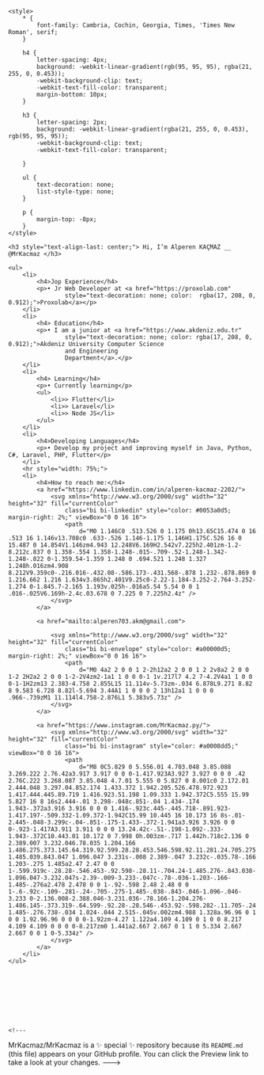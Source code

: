     <style>
        * {
            font-family: Cambria, Cochin, Georgia, Times, 'Times New Roman', serif;
        }

        h4 {
            letter-spacing: 4px;
            background: -webkit-linear-gradient(rgb(95, 95, 95), rgba(21, 255, 0, 0.453));
            -webkit-background-clip: text;
            -webkit-text-fill-color: transparent;
            margin-bottom: 10px;
        }

        h3 {
            letter-spacing: 2px;
            background: -webkit-linear-gradient(rgba(21, 255, 0, 0.453), rgb(95, 95, 95));
            -webkit-background-clip: text;
            -webkit-text-fill-color: transparent;

        }

        ul {
            text-decoration: none;
            list-style-type: none;
        }

        p {
            margin-top: -8px;
        }
    </style>

    <h3 style="text-align-last: center;"> Hi, I’m Alperen KAÇMAZ __ @MrKacmaz </h3>

    <ul>
        <li>
            <h4>Jop Experience</h4>
            <p>• Jr Web Developer at <a href="https://proxolab.com"
                    style="text-decoration: none; color:  rgba(17, 208, 0, 0.912);">Proxolab</a></p>
        </li>
        <li>
            <h4> Education</h4>
            <p>• I am a junior at <a href="https://www.akdeniz.edu.tr"
                    style="text-decoration: none; color: rgba(17, 208, 0, 0.912);">Akdeniz University Computer Science
                    and Engineering
                    Department</a>.</p>
        </li>
        <li>
            <h4> Learning</h4>
            <p>• Currently learning</p>
            <ul>
                <li>> Flutter</li>
                <li>> Laravel</li>
                <li>> Node JS</li>
            </ul>
        </li>
        <li>
            <h4>Developing Languages</h4>
            <p>• Develop my project and improving myself in Java, Python, C#, Laravel, PHP, Flutter</p>
        </li>
        <hr style="width: 75%;">
        <li>
            <h4>How to reach me:</h4>
            <a href="https://www.linkedin.com/in/alperen-kacmaz-2202/">
                <svg xmlns="http://www.w3.org/2000/svg" width="32" height="32" fill="currentColor"
                    class="bi bi-linkedin" style="color: #0053a0d5; margin-right: 2%;" viewBox="0 0 16 16">
                    <path
                        d="M0 1.146C0 .513.526 0 1.175 0h13.65C15.474 0 16 .513 16 1.146v13.708c0 .633-.526 1.146-1.175 1.146H1.175C.526 16 0 15.487 0 14.854V1.146zm4.943 12.248V6.169H2.542v7.225h2.401zm-1.2-8.212c.837 0 1.358-.554 1.358-1.248-.015-.709-.52-1.248-1.342-1.248-.822 0-1.359.54-1.359 1.248 0 .694.521 1.248 1.327 1.248h.016zm4.908 8.212V9.359c0-.216.016-.432.08-.586.173-.431.568-.878 1.232-.878.869 0 1.216.662 1.216 1.634v3.865h2.401V9.25c0-2.22-1.184-3.252-2.764-3.252-1.274 0-1.845.7-2.165 1.193v.025h-.016a5.54 5.54 0 0 1 .016-.025V6.169h-2.4c.03.678 0 7.225 0 7.225h2.4z" />
                </svg>
            </a>

            <a href="mailto:alperen703.akm@gmail.com">

                <svg xmlns="http://www.w3.org/2000/svg" width="32" height="32" fill="currentColor"
                    class="bi bi-envelope" style="color: #a00000d5; margin-right: 2%;" viewBox="0 0 16 16">
                    <path
                        d="M0 4a2 2 0 0 1 2-2h12a2 2 0 0 1 2 2v8a2 2 0 0 1-2 2H2a2 2 0 0 1-2-2V4zm2-1a1 1 0 0 0-1 1v.217l7 4.2 7-4.2V4a1 1 0 0 0-1-1H2zm13 2.383-4.758 2.855L15 11.114v-5.73zm-.034 6.878L9.271 8.82 8 9.583 6.728 8.82l-5.694 3.44A1 1 0 0 0 2 13h12a1 1 0 0 0 .966-.739zM1 11.114l4.758-2.876L1 5.383v5.73z" />
                </svg>
            </a>

            <a href="https://www.instagram.com/MrKacmaz.py/">
                <svg xmlns="http://www.w3.org/2000/svg" width="32" height="32" fill="currentColor"
                    class="bi bi-instagram" style="color: #a0008dd5;" viewBox="0 0 16 16">
                    <path
                        d="M8 0C5.829 0 5.556.01 4.703.048 3.85.088 3.269.222 2.76.42a3.917 3.917 0 0 0-1.417.923A3.927 3.927 0 0 0 .42 2.76C.222 3.268.087 3.85.048 4.7.01 5.555 0 5.827 0 8.001c0 2.172.01 2.444.048 3.297.04.852.174 1.433.372 1.942.205.526.478.972.923 1.417.444.445.89.719 1.416.923.51.198 1.09.333 1.942.372C5.555 15.99 5.827 16 8 16s2.444-.01 3.298-.048c.851-.04 1.434-.174 1.943-.372a3.916 3.916 0 0 0 1.416-.923c.445-.445.718-.891.923-1.417.197-.509.332-1.09.372-1.942C15.99 10.445 16 10.173 16 8s-.01-2.445-.048-3.299c-.04-.851-.175-1.433-.372-1.941a3.926 3.926 0 0 0-.923-1.417A3.911 3.911 0 0 0 13.24.42c-.51-.198-1.092-.333-1.943-.372C10.443.01 10.172 0 7.998 0h.003zm-.717 1.442h.718c2.136 0 2.389.007 3.232.046.78.035 1.204.166 1.486.275.373.145.64.319.92.599.28.28.453.546.598.92.11.281.24.705.275 1.485.039.843.047 1.096.047 3.231s-.008 2.389-.047 3.232c-.035.78-.166 1.203-.275 1.485a2.47 2.47 0 0 1-.599.919c-.28.28-.546.453-.92.598-.28.11-.704.24-1.485.276-.843.038-1.096.047-3.232.047s-2.39-.009-3.233-.047c-.78-.036-1.203-.166-1.485-.276a2.478 2.478 0 0 1-.92-.598 2.48 2.48 0 0 1-.6-.92c-.109-.281-.24-.705-.275-1.485-.038-.843-.046-1.096-.046-3.233 0-2.136.008-2.388.046-3.231.036-.78.166-1.204.276-1.486.145-.373.319-.64.599-.92.28-.28.546-.453.92-.598.282-.11.705-.24 1.485-.276.738-.034 1.024-.044 2.515-.045v.002zm4.988 1.328a.96.96 0 1 0 0 1.92.96.96 0 0 0 0-1.92zm-4.27 1.122a4.109 4.109 0 1 0 0 8.217 4.109 4.109 0 0 0 0-8.217zm0 1.441a2.667 2.667 0 1 1 0 5.334 2.667 2.667 0 0 1 0-5.334z" />
                </svg>
            </a>
        </li>
    </ul>









    <!---
MrKacmaz/MrKacmaz is a ✨ special ✨ repository because its `README.md` (this file) appears on your GitHub profile.
You can click the Preview link to take a look at your changes.
--->

